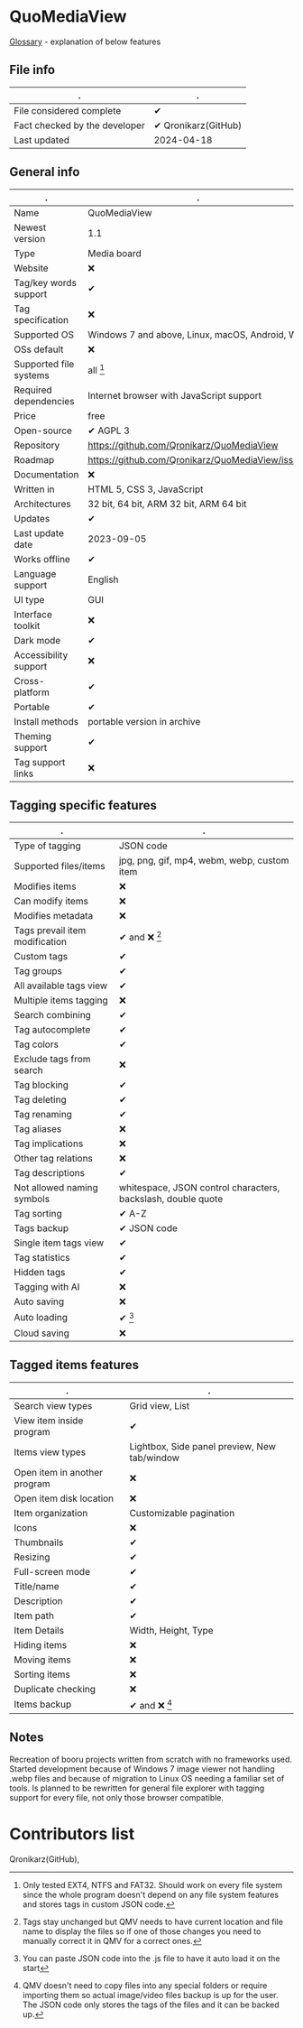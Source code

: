 # QuoMediaView
[Glossary](glossary.md) - explanation of below features

## File info
. | . |
---|---
File considered complete | ✔
Fact checked by the developer | ✔ Qronikarz(GitHub)
Last updated | 2024-04-18

## General info
. | . |
---|---
Name | QuoMediaView
Newest version | 1.1
Type | Media board
Website | ❌
Tag/key words support | ✔
Tag specification | ❌
Supported OS | Windows 7 and above, Linux, macOS, Android, Web
OSs default | ❌
Supported file systems | all [^1]
Required dependencies | Internet browser with JavaScript support
Price | free
Open-source | ✔ AGPL 3
Repository | https://github.com/Qronikarz/QuoMediaView
Roadmap | https://github.com/Qronikarz/QuoMediaView/issues
Documentation | ❌
Written in | HTML 5, CSS 3, JavaScript
Architectures | 32 bit, 64 bit, ARM 32 bit, ARM 64 bit
Updates | ✔
Last update date | 2023-09-05
Works offline | ✔
Language support | English
UI type | GUI
Interface toolkit | ❌
Dark mode | ✔
Accessibility support | ❌
Cross-platform | ✔
Portable | ✔
Install methods | portable version in archive
Theming support | ✔
Tag support links | ❌

## Tagging specific features
. | . |
---|---
Type of tagging | JSON code
Supported files/items | jpg, png, gif, mp4, webm, webp, custom item
Modifies items | ❌
Can modify items | ❌
Modifies metadata | ❌
Tags prevail item modification | ✔ and ❌ [^2]
Custom tags | ✔
Tag groups | ✔
All available tags view | ✔
Multiple items tagging | ❌
Search combining | ✔
Tag autocomplete | ✔
Tag colors | ✔
Exclude tags from search | ❌
Tag blocking | ✔
Tag deleting | ✔
Tag renaming | ✔
Tag aliases | ❌
Tag implications | ❌
Other tag relations | ❌
Tag descriptions | ✔
Not allowed naming symbols | whitespace, JSON control characters, backslash, double quote
Tag sorting | ✔ A-Z
Tags backup | ✔ JSON code
Single item tags view | ✔
Tag statistics | ✔
Hidden tags | ✔
Tagging with AI | ❌
Auto saving | ❌
Auto loading | ✔ [^3]
Cloud saving | ❌

## Tagged items features
. | . |
---|---
Search view types | Grid view, List
View item inside program | ✔
Items view types | Lightbox, Side panel preview, New tab/window
Open item in another program | ❌
Open item disk location | ❌
Item organization | Customizable pagination
Icons | ❌
Thumbnails | ✔
Resizing | ✔
Full-screen mode | ✔
Title/name | ✔
Description | ✔
Item path | ✔
Item Details | Width, Height, Type
Hiding items | ❌
Moving items | ❌
Sorting items | ❌
Duplicate checking | ❌
Items backup | ✔ and ❌ [^4]

## Notes
Recreation of booru projects written from scratch with no frameworks used. Started development because of Windows 7 image viewer not handling .webp files and because of migration to Linux OS needing a familiar set of tools. Is planned to be rewritten for general file explorer with tagging support for every file, not only those browser compatible.

# Contributors list
Qronikarz(GitHub), 

[^1]: Only tested EXT4, NTFS and FAT32. Should work on every file system since the whole program doesn't depend on any file system features and stores tags in custom JSON code.
[^2]: Tags stay unchanged but QMV needs to have current location and file name to display the files so if one of those changes you need to manually correct it in QMV for a correct ones.
[^3]: You can paste JSON code into the .js file to have it auto load it on the start
[^4]: QMV doesn't need to copy files into any special folders or require importing them so actual image/video files backup is up for the user. The JSON code only stores the tags of the files and it can be backed up.